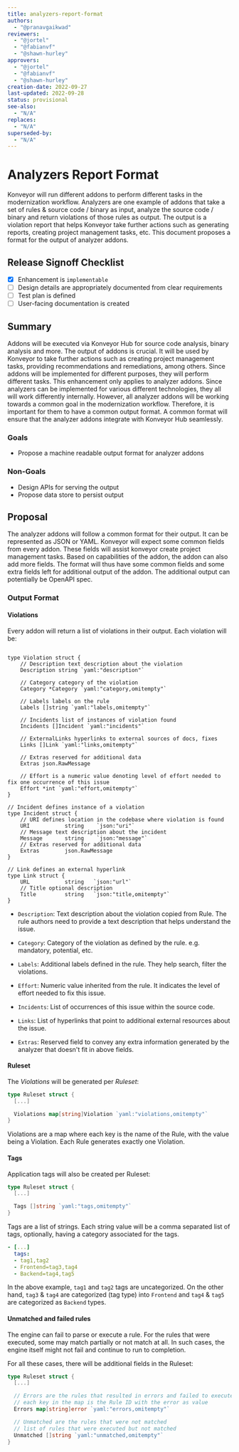 ```yaml
---
title: analyzers-report-format
authors:
  - "@pranavgaikwad"
reviewers:
  - "@jortel"
  - "@fabianvf"
  - "@shawn-hurley"
approvers:
  - "@jortel"
  - "@fabianvf"
  - "@shawn-hurley"
creation-date: 2022-09-27
last-updated: 2022-09-28
status: provisional
see-also:
  - "N/A"  
replaces:
  - "N/A"
superseded-by:
  - "N/A"
---
```


# Analyzers Report Format

Konveyor will run different addons to perform different tasks in the modernization workflow. Analyzers are one example of addons that take a set of rules & source code / binary as input, analyze the source code / binary and return violations of those rules as output. The output is a violation report that helps Konveyor take further actions such as generating reports, creating project management tasks, etc. This document proposes a format for the output of analyzer addons.

## Release Signoff Checklist

- [x] Enhancement is `implementable`
- [ ] Design details are appropriately documented from clear requirements
- [ ] Test plan is defined
- [ ] User-facing documentation is created

## Summary

Addons will be executed via Konveyor Hub for source code analysis, binary analysis and more. The output of addons is crucial. It will be used by Konveyor to take further actions such as creating project management tasks, providing recommendations and remediations, among others. Since addons will be implemented for different purposes, they will perform different tasks. This enhancement only applies to analyzer addons. Since analyzers can be implemented for various different technologies, they all will work differently internally. However, all analyzer addons will be working towards a common goal in the modernization workflow. Therefore, it is important for them to have a common output format. A common format will ensure that the analyzer addons integrate with Konveyor Hub seamlessly.

### Goals

- Propose a machine readable output format for analyzer addons

### Non-Goals

- Design APIs for serving the output
- Propose data store to persist output

## Proposal

The analyzer addons will follow a common format for their output. It can be represented as JSON or YAML. Konveyor will expect some common fields from every addon. These fields will assist konveyor create project management tasks. Based on capabilities of the addon, the addon can also add more fields. The format will thus have some common fields and some extra fields left for additional output of the addon. The additional output can potentially be OpenAPI spec.

### Output Format

#### Violations

Every addon will return a list of violations in their output. Each violation will be:

```golang

type Violation struct {
	// Description text description about the violation
	Description string `yaml:"description"`

	// Category category of the violation
	Category *Category `yaml:"category,omitempty"`

	// Labels labels on the rule
	Labels []string `yaml:"labels,omitempty"`

	// Incidents list of instances of violation found
	Incidents []Incident `yaml:"incidents"`

	// ExternalLinks hyperlinks to external sources of docs, fixes
	Links []Link `yaml:"links,omitempty"`

	// Extras reserved for additional data
	Extras json.RawMessage

	// Effort is a numeric value denoting level of effort needed to fix one occurrence of this issue
	Effort *int `yaml:"effort,omitempty"`
}

// Incident defines instance of a violation
type Incident struct {
    // URI defines location in the codebase where violation is found
    URI           string    `json:"uri"`
    // Message text description about the incident
    Message       string    `json:"message"`
    // Extras reserved for additional data
    Extras        json.RawMessage
}

// Link defines an external hyperlink
type Link struct {
    URL           string   `json:"url"`
    // Title optional description
    Title         string   `json:"title,omitempty"`
}
```

* `Description`: Text description about the violation copied from Rule. The rule authors need to provide a text description that helps understand the issue.

* `Category`: Category of the violation as defined by the rule. e.g. mandatory, potential, etc.

* `Labels`: Additional labels defined in the rule. They help search, filter the violations.

* `Effort`: Numeric value inherited from the rule. It indicates the level of effort needed to fix this issue.

* `Incidents`: List of occurrences of this issue within the source code.

* `Links`: List of hyperlinks that point to additional external resources about the issue.

* `Extras`: Reserved field to convey any extra information generated by the analyzer that doesn't fit in above fields.

#### Ruleset

The _Violations_ will be generated per _Ruleset_:

```go
type Ruleset struct {
  [...]

  Violations map[string]Violation `yaml:"violations,omitempty"`
}
```

Violations are a map where each key is the name of the Rule, with the value being a Violation. Each Rule generates exactly one Violation.

#### Tags

Application tags will also be created per Ruleset:

```go
type Ruleset struct {
  [...]

  Tags []string `yaml:"tags,omitempty"`
}
```

Tags are a list of strings. Each string value will be a comma separated list of tags, optionally, having a category associated for the tags.

```yaml
- [...]
  tags:
  - tag1,tag2
  - Frontend=tag3,tag4
  - Backend=tag4,tag5
```

In the above example, `tag1` and `tag2` tags are uncategorized. On the other hand, `tag3` & `tag4` are categorized (tag type) into `Frontend` and `tag4` & `tag5` are categorized as `Backend` types.


#### Unmatched and failed rules

The engine can fail to parse or execute a rule. For the rules that were executed, some may match partially or not match at all. In such cases, the engine itself might not fail and continue to run to completion.

For all these cases, there will be additional fields in the Ruleset: 

```go
type Ruleset struct {
  [...]

  // Errors are the rules that resulted in errors and failed to execute
  // each key in the map is the Rule ID with the error as value
  Errors map[string]error `yaml:"errors,omitempty"`

  // Unmatched are the rules that were not matched
  // list of rules that were executed but not matched
  Unmatched []string `yaml:"unmatched,omitempty"`
}
```
